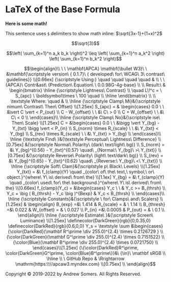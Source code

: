 # LaTeX of the Base Formula

**Here is some math!**

This sentence uses `$` delimiters to show math inline:  $\sqrt{3x-1}+(1+x)^2$


```math
\sqrt{3}
```

$$\left( \sum_{k=1}^n a_k b_k \right)^2 \leq \left( \sum_{k=1}^n a_k^2 \right) \left( \sum_{k=1}^n b_k^2 \right)$$


$$\begin{align}\\ \ \ \mathbf{APCA} \mathbf{\bullet W3}\ \  &\mathbf{\scriptstyle  version\  { 0.1.7}\ { developed\  for\  WCAG\  3\  contrast\  guidelines}} \\[0.66ex]
{\scriptstyle Using:} \quad  \quad  \quad \quad & \\ \ \ {APCA}\   Contr&ast\ {Prediction\ Equation\ \ 0.0.98G-4g-base} \\ \\
Result:\  & \begin{bmatrix} \hline {\scriptstyle Lightness\ Contrast} \\ \quad L\!^c  = \ S_{apc} \ \boldsymbol\times \ 100 \quad \\
\hline \end{bmatrix} \\
\\
\textstyle Where: \quad & \\
\hline 
{\scriptstyle Clamp\ Mi}&{\scriptstyle nimum\ Contrast\ Then\ Offset} \\[1.25ex]
S_{apc} = & \begin{cases}
  0.0 \  \                                       &\vert C \vert < P_{out} \\
  C - W_{offset} \ \                                  &\  C\ > 0  \\
  C + W_{offset} \ \                                  &\  C\ < 0 \\
\end{cases}\\
\hline 
{\scriptstyle Clamp\ No}&{\scriptstyle ise\ Then\ Scale} \\[1.25ex]
C = &\begin{cases}
  0.0  \ \                      &\bigg \vert Y_{bg} - Y_{txt} \bigg \vert     < P_{in} \\
  S_{norm} \times R_{scale}  \ \  &\ Y_{txt}  < Y_{bg}  \\
  S_{rev}  \times R_{scale}  \ \  &\ Y_{txt}  > Y_{bg}  \\
\end{cases}\\
\hline 
{\textstyle Find\ }&{\textstyle Perceptual\ Lightness\ Difference} \\[0.75ex]
&{\scriptstyle Normal\ Polarity\ (dark\  text/light\ bg)} \\
S_{norm} = &\ Y_{bg}^{0.56} - Y_{txt}^{0.57} \quad\ _{Normal:\ Y_{bg}\ >\ Y_{txt}} \\[0.75ex]
&{\scriptstyle Reverse\ Polarity\ (light\  text/dark\ bg)} \\
S_{rev} = &\ Y_{bg}^{0.65} - Y_{txt}^{0.62}  \quad\ _{Reverse:\ Y_{bg}\ <\ Y_{txt}} \\
\hline 
{\scriptstyle Soft\ Clam}&{\scriptstyle p\ Black\ Levels} \\[1.25ex]
Y_{txt} = &\ f_{clamp}(Y) \quad _{color\ of\ the\ text,\ symbol,\ or\ object.}^{where\ Y\ is\ derived\ from\  the} \\[1.1ex]
Y_{bg} = &\ f_{clamp}(Y) \quad _{color\ used\ for\ the\ background.}^{where\ Y\ is\ derived\ from\  the}
\\[0.66ex]
f_{clamp}(Y_c) = &\begin{cases}
  Y_c  \ \                        & Y_c  >=  B_{thrsh} \\
  Y_c + \big ( B_{thrsh} - Y_c \big )^{Bexp} & Y_c  <  B_{thrsh} \\
\end{cases}\\
\hline 
{\scriptstyle Constants}&{\scriptstyle \ for\ Clamps\ and\ Scalers} \\[1.25ex]
& \begin{align}
B_{exp} =&\  1.414  &  R_{scale} = & \  1.14 \\
B_{thresh} =&\  0.022 &  W_{offset} = & \  0.027 \\
P_{in} =&\  0.0005 & P_{out} = & \  0.1 \\
\end{align}\\ \hline
{\scriptstyle Estimate\ }&{\scriptstyle Screen\ Luminance} \\[1.25ex]
\definecolor{DarkGreen}{rgb}{0,0.35,0}
\definecolor{DarkRed}{rgb}{0.6,0,0}
Y_s = \textstyle \sum &\begin{cases} 
{\color{DarkRed}(\mathbf R^\prime \div 255.0)^{2.4} \times 0.2126729 } \\
{\color{DarkGreen}(\mathbf G^\prime \div 255.0)^{2.4} \times 0.7151522} \\
{\color{Blue}(\mathbf B^\prime \div 255.0)^{2.4} \times 0.0721750} \\ 
\end{cases}\\[1.25ex]
{\{\color{DarkRed}R^\prime, \color{DarkGreen}G^\prime, \color{Blue}B^\prime\}}&\ {\in}\ \mathbf sRGB \\
\hline \\
\  GitHub Repo & \Rrightarrow \mathrm{https:\!//apcaw3.myndex.com}  \\[0.75ex]
\\
\end{align}$$



Copyright © 2019-2022 by Andrew Somers. All Rights Reserved.
  

